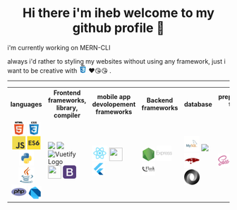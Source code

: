 <h1 align='center' >Hi there i'm iheb welcome to my github profile 👋</h1>

i'm currently working on MERN-CLI
<p>
  always i'd rather to styling my websites without using any framework, just i want to be creative with 
  <img src='https://raw.githubusercontent.com/github/explore/80688e429a7d4ef2fca1e82350fe8e3517d3494d/topics/css/css.png' width='18' /> ❤️️😘😘 .
</p2>

<hr>

<table>
  <tr>
  <th>languages</th>
  <th>Frontend frameworks, library, compiler</th> 
  <th>mobile app devolopement frameworks</th>
  <th>Backend frameworks</th>
  <th>database</th>
  <th>prepeocessor, temlate engine</th>
  <th>tools</th>
  <th>editor </th>
  </tr >
  <td align='center'>
  <img src='https://raw.githubusercontent.com/github/explore/80688e429a7d4ef2fca1e82350fe8e3517d3494d/topics/html/html.png' width='30' />
  <img src='https://raw.githubusercontent.com/github/explore/80688e429a7d4ef2fca1e82350fe8e3517d3494d/topics/css/css.png' width='30' />
  <img src='https://raw.githubusercontent.com/github/explore/80688e429a7d4ef2fca1e82350fe8e3517d3494d/topics/javascript/javascript.png' width='30' />
  <img src='https://raw.githubusercontent.com/github/explore/80688e429a7d4ef2fca1e82350fe8e3517d3494d/topics/es6/es6.png' width='30' />
  <img src='https://raw.githubusercontent.com/github/explore/80688e429a7d4ef2fca1e82350fe8e3517d3494d/topics/python/python.png' width='34' />
  <img src='https://raw.githubusercontent.com/github/explore/80688e429a7d4ef2fca1e82350fe8e3517d3494d/topics/java/java.png' width='36' />
  <img src='https://raw.githubusercontent.com/github/explore/80688e429a7d4ef2fca1e82350fe8e3517d3494d/topics/php/php.png' width='34' />
  <img src='https://raw.githubusercontent.com/github/explore/80688e429a7d4ef2fca1e82350fe8e3517d3494d/topics/dart/dart.png' width='30' />
  </td>
  <td>
  	
  <img src='https://camo.githubusercontent.com/4683d18a4a9f845dd7de377a6915dcfc9739a661/68747470733a2f2f64657669636f6e732e6769746875622e696f2f64657669636f6e2f64657669636f6e2e6769742f69636f6e732f72656163742f72656163742d6f726967696e616c2d776f72646d61726b2e737667' width='35' />
  <img src='https://camo.githubusercontent.com/20737d912fcf58649abab361a8ac2f2bb488cd77/68747470733a2f2f64657669636f6e732e6769746875622e696f2f64657669636f6e2f64657669636f6e2e6769742f69636f6e732f7675656a732f7675656a732d6f726967696e616c2d776f72646d61726b2e737667' width='32' />
  <img alt="Vuetify Logo" width="30" src="https://cdn.vuetifyjs.com/images/logos/logo.svg">
  <img height="30" width="30" src="https://cdn.jsdelivr.net/npm/simple-icons@v3/icons/svelte.svg" />
  <img src='https://raw.githubusercontent.com/github/explore/80688e429a7d4ef2fca1e82350fe8e3517d3494d/topics/bootstrap/bootstrap.png' width='30' />

  </td>
  <td>
  
  <img src='https://raw.githubusercontent.com/github/explore/80688e429a7d4ef2fca1e82350fe8e3517d3494d/topics/react-native/react-native.png' width='35' />
  <img height="30" width="30" src="https://cdn.jsdelivr.net/npm/simple-icons@v3/icons/expo.svg" />
  <img src='https://raw.githubusercontent.com/github/explore/80688e429a7d4ef2fca1e82350fe8e3517d3494d/topics/flutter/flutter.png' width='30' />
  </td>
  <td>
  	
  <img src='https://raw.githubusercontent.com/github/explore/80688e429a7d4ef2fca1e82350fe8e3517d3494d/topics/nodejs/nodejs.png' width='30' />
  <img src='https://raw.githubusercontent.com/github/explore/80688e429a7d4ef2fca1e82350fe8e3517d3494d/topics/express/express.png' width='35' />
  <img src='https://raw.githubusercontent.com/github/explore/80688e429a7d4ef2fca1e82350fe8e3517d3494d/topics/flask/flask.png' width='30' />

  </td>
  <td>
  	
  <img src='https://raw.githubusercontent.com/github/explore/80688e429a7d4ef2fca1e82350fe8e3517d3494d/topics/mysql/mysql.png' width='35' />
 <img src='https://camo.githubusercontent.com/eaac62a970d1d8e326a6137b99515071b698ee38/68747470733a2f2f64657669636f6e732e6769746875622e696f2f64657669636f6e2f64657669636f6e2e6769742f69636f6e732f6d6f6e676f64622f6d6f6e676f64622d6f726967696e616c2d776f72646d61726b2e737667' width='35' />
  <img src='https://raw.githubusercontent.com/github/explore/80688e429a7d4ef2fca1e82350fe8e3517d3494d/topics/mongoose/mongoose.png' width='35' />
  <img src='https://raw.githubusercontent.com/github/explore/80688e429a7d4ef2fca1e82350fe8e3517d3494d/topics/json/json.png' width='35' />
  </td>
  <td>
  <img src='https://raw.githubusercontent.com/github/explore/80688e429a7d4ef2fca1e82350fe8e3517d3494d/topics/sass/sass.png' width='30' />
  <img src="https://cdn.rawgit.com/pugjs/pug-logo/eec436cee8fd9d1726d7839cbe99d1f694692c0c/SVG/pug-final-logo-_-colour-128.svg" width="30">
  </td>
  <td>
  
  <img height="30" width="30" src="https://cdn.jsdelivr.net/npm/simple-icons@v3/icons/git.svg" />
  <img height="30" width="30" src="https://cdn.jsdelivr.net/npm/simple-icons@v3/icons/github.svg" />
  <img src='https://raw.githubusercontent.com/github/explore/80688e429a7d4ef2fca1e82350fe8e3517d3494d/topics/terminal/terminal.png' width='30' /> 
  </td>
  <td>
  <img height="30" width="30" src="https://cdn.jsdelivr.net/npm/simple-icons@v3/icons/visualstudiocode.svg" />
  <img height="30" width="30" src="https://cdn.jsdelivr.net/npm/simple-icons@v3/icons/atom.svg" />
  <img height="30" width="30" src="https://cdn.jsdelivr.net/npm/simple-icons@v3/icons/sublimetext.svg" />
  <img height="30" width="30" src="https://cdn.jsdelivr.net/npm/simple-icons@v3/icons/anaconda.svg" />
  </td>
  </tr>
</table>

